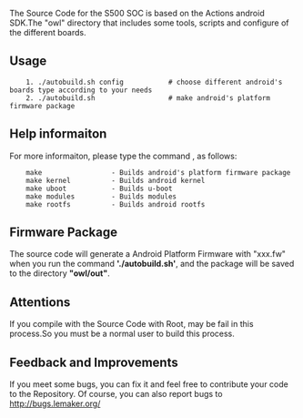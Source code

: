 The Source Code for the S500 SOC is based on the Actions android SDK.The "owl" directory that includes some tools, scripts and configure of the different boards.
## Usage
        1. ./autobuild.sh config           # choose different android's boards type according to your needs
        2. ./autobuild.sh                  # make android's platform firmware package

## Help informaiton
For more informaiton, please type the command , as follows:

        make                 - Builds android's platform firmware package
        make kernel          - Builds android kernel
        make uboot           - Builds u-boot
        make modules         - Builds modules
        make rootfs          - Builds android rootfs

## Firmware Package
The source code will generate a Android Platform Firmware with "xxx.fw" when you run the command **'./autobuild.sh'**, and the package will be saved to the directory **"owl/out"**.
## Attentions
If you compile with the Source Code with Root, may be fail in this process.So you must be a normal user to build this process.

## Feedback and Improvements
If you meet some bugs, you can fix it and feel free to contribute your code to the Repository. Of course, you can also report bugs to <http://bugs.lemaker.org/>

